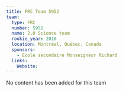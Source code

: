 ```yaml
---
title: FRC Team 5952
team:
  type: FRC
  number: 5952
  name: 2.0 Science team
  rookie_year: 2016
  location: Montréal, Québec, Canada
  sponsors:
    - Ecole secondaire Monseigneur Richard
  links:
    Website: 
---
```

No content has been added for this team